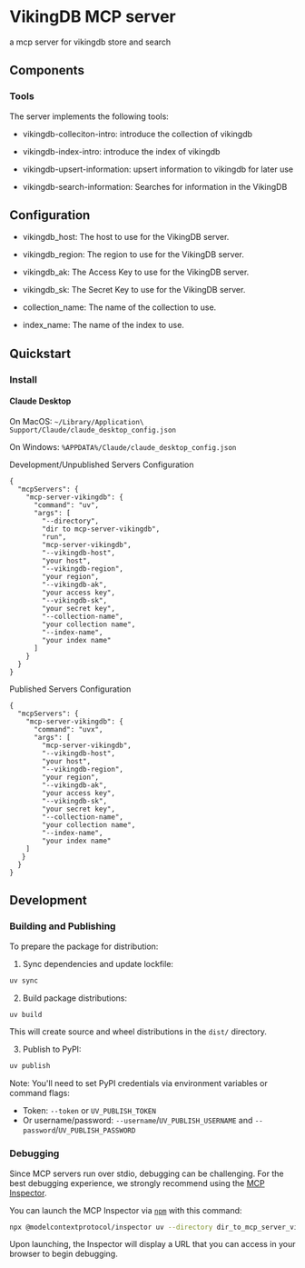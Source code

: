 # VikingDB MCP server

a mcp server for vikingdb store and search

## Components



### Tools

The server implements the following tools:

- vikingdb-colleciton-intro: introduce the collection of vikingdb

- vikingdb-index-intro: introduce the index of vikingdb

- vikingdb-upsert-information: upsert information to vikingdb for later use

- vikingdb-search-information: Searches for information in the VikingDB
  
  
## Configuration

- vikingdb_host: The host to use for the VikingDB server.

- vikingdb_region: The region to use for the VikingDB server.
 
 - vikingdb_ak: The Access Key to use for the VikingDB server.

 - vikingdb_sk: The Secret Key to use for the VikingDB server.
 
- collection_name: The name of the collection to use.

- index_name: The name of the index to use.


## Quickstart

### Install

#### Claude Desktop

On MacOS: `~/Library/Application\ Support/Claude/claude_desktop_config.json`

On Windows: `%APPDATA%/Claude/claude_desktop_config.json`


Development/Unpublished Servers Configuration
```
{
  "mcpServers": {
    "mcp-server-vikingdb": {
      "command": "uv",
      "args": [
        "--directory",
        "dir to mcp-server-vikingdb",
        "run",
        "mcp-server-vikingdb",
        "--vikingdb-host", 
        "your host",
        "--vikingdb-region", 
        "your region",
        "--vikingdb-ak", 
        "your access key",
        "--vikingdb-sk", 
        "your secret key",
        "--collection-name",
        "your collection name",
        "--index-name",
        "your index name"
      ]
    }
  }
}

  ```

Published Servers Configuration
  ```
{
    "mcpServers": {
      "mcp-server-vikingdb": {
        "command": "uvx",
        "args": [
          "mcp-server-vikingdb",
          "--vikingdb-host", 
          "your host",
          "--vikingdb-region", 
          "your region",
          "--vikingdb-ak", 
          "your access key",
          "--vikingdb-sk", 
          "your secret key",
          "--collection-name",
          "your collection name",
          "--index-name",
          "your index name"
      ]
     }
    }
  } 
  ```


## Development

### Building and Publishing

To prepare the package for distribution:

1. Sync dependencies and update lockfile:
```bash
uv sync
```

2. Build package distributions:
```bash
uv build
```

This will create source and wheel distributions in the `dist/` directory.

3. Publish to PyPI:
```bash
uv publish
```

Note: You'll need to set PyPI credentials via environment variables or command flags:
- Token: `--token` or `UV_PUBLISH_TOKEN`
- Or username/password: `--username`/`UV_PUBLISH_USERNAME` and `--password`/`UV_PUBLISH_PASSWORD`

### Debugging

Since MCP servers run over stdio, debugging can be challenging. For the best debugging
experience, we strongly recommend using the [MCP Inspector](https://github.com/modelcontextprotocol/inspector).


You can launch the MCP Inspector via [`npm`](https://docs.npmjs.com/downloading-and-installing-node-js-and-npm) with this command:

```bash
npx @modelcontextprotocol/inspector uv --directory dir_to_mcp_server_vikingdb run mcp-server-vikingdb --vikingdb-host your_host --vikingdb-region your_region --vikingdb-ak your_access_key --vikingdb-sk your_secret_key --collection-name your_collection_name --index-name your_index_name
```


Upon launching, the Inspector will display a URL that you can access in your browser to begin debugging.